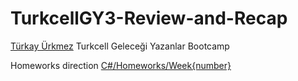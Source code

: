 # TurkcellGY3-Review-and-Recap
[Türkay Ürkmez](https://www.turkayurkmez.com) Turkcell Geleceği Yazanlar Bootcamp

Homeworks direction [C#/Homeworks/Week{number}](https://github.com/samettunay/TurkcellGY3-Review-and-Recap/tree/main/C%23/Homeworks)
